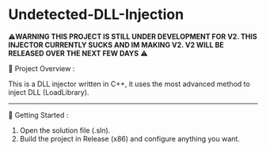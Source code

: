 # Undetected-DLL-Injection

⚠️**WARNING THIS PROJECT IS STILL UNDER DEVELOPMENT FOR V2. THIS INJECTOR CURRENTLY SUCKS AND IM MAKING V2. V2 WILL BE RELEASED OVER THE NEXT FEW DAYS** ⚠️

📖 Project Overview :

This is a DLL injector written in C++, it uses the most advanced method to inject DLL (LoadLibrary).

____________________________________________________________________________________________________________

🚀 Getting Started :

1. Open the solution file (.sln).
2. Build the project in Release (x86) and configure anything you want.
